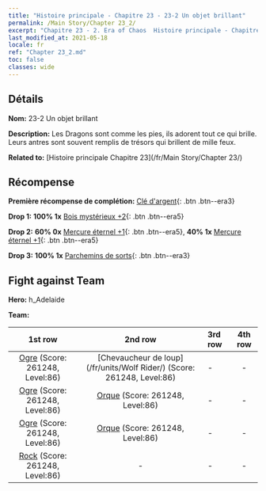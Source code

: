```yaml
---
title: "Histoire principale - Chapitre 23 - 23-2 Un objet brillant"
permalink: /Main Story/Chapter 23_2/
excerpt: "Chapitre 23 - 2. Era of Chaos  Histoire principale - Chapitre 23_2. 23-2 Un objet brillant"
last_modified_at: 2021-05-18
locale: fr
ref: "Chapter 23_2.md"
toc: false
classes: wide
---
```


## Détails

 **Nom:** 23-2 Un objet brillant

 **Description:** Les Dragons sont comme les pies, ils adorent tout ce qui brille. Leurs antres sont souvent remplis de trésors qui brillent de mille feux.

 **Related to:** [Histoire principale Chapitre 23](/fr/Main Story/Chapter 23/)

## Récompense

 **Première récompense de complétion:** [Clé d'argent](/ItemsFR/con_693/){: .btn .btn--era3}

 **Drop 1:** **100% 1x** [Bois mystérieux +2](/ItemsFR/mat_76/){: .btn .btn--era5}

 **Drop 2:** **60% 0x** [Mercure éternel +1](/ItemsFR/mat_70/){: .btn .btn--era5}, **40% 1x** [Mercure éternel +1](/ItemsFR/mat_70/){: .btn .btn--era5}

 **Drop 3:** **100% 1x** [Parchemins de sorts](/ItemsFR/con_694/){: .btn .btn--era3}


## Fight against Team
 **Hero:** h_Adelaide

 **Team:**


  | 1st row | 2nd row | 3rd row | 4th row |
  |:----:|:----:|:----|:----:|
  | [Ogre](/fr/units/Ogre/) (Score: 261248, Level:86)  | [Chevaucheur de loup](/fr/units/Wolf Rider/) (Score: 261248, Level:86)  | - | - |
  | [Ogre](/fr/units/Ogre/) (Score: 261248, Level:86)  | [Orque](/fr/units/Orc/) (Score: 261248, Level:86)  | - | - |
  | [Ogre](/fr/units/Ogre/) (Score: 261248, Level:86)  | [Orque](/fr/units/Orc/) (Score: 261248, Level:86)  | - | - |
  | [Rock](/fr/units/Roc/) (Score: 261248, Level:86)  | - | - | - |


